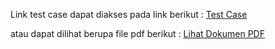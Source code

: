 Link test case dapat diakses pada link berikut : [Test Case](https://app.qase.io/public/report/1c7909d2ef517daca54619782906ef7899a8e6f4)

atau dapat dilihat berupa file pdf berikut : [Lihat Dokumen PDF](./CC-Fake+Store+Api+(Test+Run).pdf)